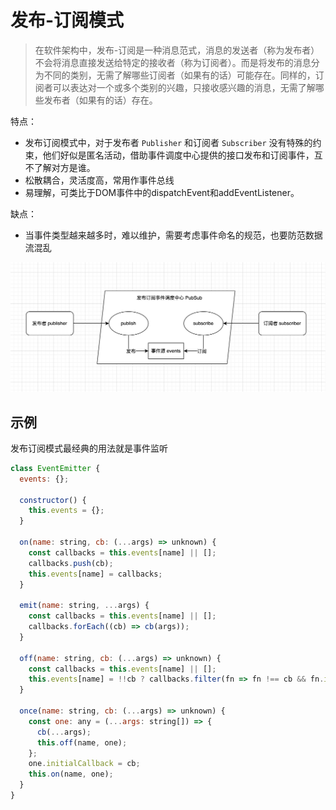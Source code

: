 # 发布-订阅模式

> 在软件架构中，发布-订阅是一种消息范式，消息的发送者（称为发布者）不会将消息直接发送给特定的接收者（称为订阅者）。而是将发布的消息分为不同的类别，无需了解哪些订阅者（如果有的话）可能存在。同样的，订阅者可以表达对一个或多个类别的兴趣，只接收感兴趣的消息，无需了解哪些发布者（如果有的话）存在。

特点：

- 发布订阅模式中，对于发布者 `Publisher` 和订阅者 `Subscriber` 没有特殊的约束，他们好似是匿名活动，借助事件调度中心提供的接口发布和订阅事件，互不了解对方是谁。
- 松散耦合，灵活度高，常用作事件总线
- 易理解，可类比于DOM事件中的dispatchEvent和addEventListener。

缺点：

- 当事件类型越来越多时，难以维护，需要考虑事件命名的规范，也要防范数据流混乱

![发布订阅](./img/pubsub.png)

## 示例

发布订阅模式最经典的用法就是事件监听

``` js
class EventEmitter {
  events: {};

  constructor() {
    this.events = {};
  }

  on(name: string, cb: (...args) => unknown) {
    const callbacks = this.events[name] || [];
    callbacks.push(cb);
    this.events[name] = callbacks;
  }

  emit(name: string, ...args) {
    const callbacks = this.events[name] || [];
    callbacks.forEach((cb) => cb(args));
  }

  off(name: string, cb: (...args) => unknown) {
    const callbacks = this.events[name] || [];
    this.events[name] = !!cb ? callbacks.filter(fn => fn !== cb && fn.initialCallback !== cb) : [];
  }

  once(name: string, cb: (...args) => unknown) {
    const one: any = (...args: string[]) => {
      cb(...args);
      this.off(name, one);
    };
    one.initialCallback = cb;
    this.on(name, one);
  }
}
```
